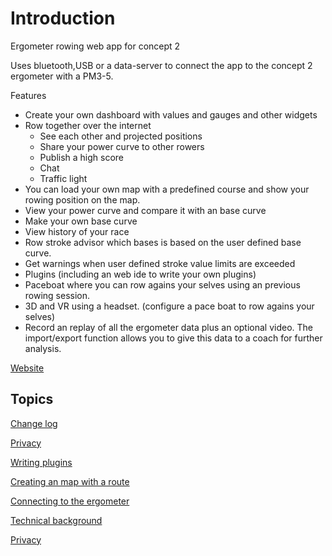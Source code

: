 # Introduction

Ergometer rowing web app for concept 2

Uses bluetooth,USB or a data-server to connect the app to the concept 2 ergometer with a PM3-5. 

Features
- Create your own dashboard with values and gauges and other widgets
-  Row together over the internet
    * See each other and projected positions
    * Share your power curve to other rowers
    * Publish a high score
    * Chat 
    * Traffic light
- You can load your own map with a predefined course and show your rowing position on the map.
- View your power curve and compare it with an base curve
- Make your own base curve
- View history of your race
- Row stroke advisor which bases is based on the user defined base curve.
- Get warnings when user defined stroke value limits are exceeded
- Plugins (including an web ide to write your own plugins)
- Paceboat where you can row agains your selves using an previous rowing session.
- 3D and VR using a headset. (configure a pace boat to row agains your selves)
- Record an replay of all the ergometer data plus an optional video. The import/export function allows you to give this data to a coach for further analysis.
 
[Website](https://ergometer-space.org/)

## Topics

[Change log](ChangeLog.md)

[Privacy](Privacy.md)

[Writing plugins](PLUGINS.md)

[Creating an map with a route](Maps/README.md)

[Connecting to the ergometer](connection.md)

[Technical background](TECHNICAL.md)

[Privacy](Privacy.md)